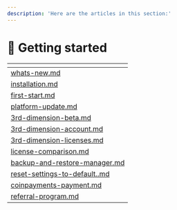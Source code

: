```yaml
---
description: 'Here are the articles in this section:'
---
```


# 🚀 Getting started



<table data-card-size="large" data-view="cards"><thead><tr><th data-card-target data-type="content-ref"></th></tr></thead><tbody><tr><td><a href="whats-new.md">whats-new.md</a></td></tr><tr><td><a href="installation.md">installation.md</a></td></tr><tr><td><a href="first-start.md">first-start.md</a></td></tr><tr><td><a href="platform-update.md">platform-update.md</a></td></tr><tr><td><a href="3rd-dimension-beta.md">3rd-dimension-beta.md</a></td></tr><tr><td><a href="3rd-dimension-account.md">3rd-dimension-account.md</a></td></tr><tr><td><a href="3rd-dimension-licenses.md">3rd-dimension-licenses.md</a></td></tr><tr><td><a href="license-comparison.md">license-comparison.md</a></td></tr><tr><td><a href="backup-and-restore-manager.md">backup-and-restore-manager.md</a></td></tr><tr><td><a href="reset-settings-to-default..md">reset-settings-to-default..md</a></td></tr><tr><td><a href="coinpayments-payment.md">coinpayments-payment.md</a></td></tr><tr><td><a href="referral-program.md">referral-program.md</a></td></tr></tbody></table>
